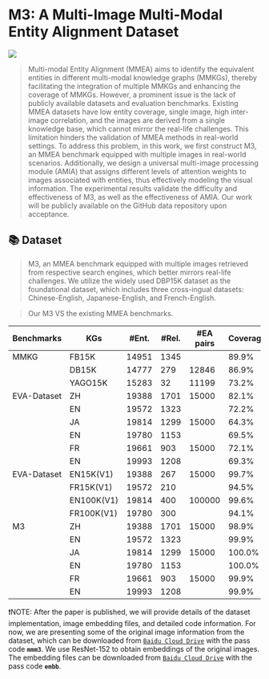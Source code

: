 # M3: A Multi-Image Multi-Modal Entity Alignment Dataset
![](https://img.shields.io/badge/version-1.0.0-blue)

>Multi-modal Entity Alignment (MMEA) aims to identify the equivalent entities in different multi-modal knowledge graphs (MMKGs), thereby facilitating the integration of multiple MMKGs and enhancing the coverage of MMKGs. However, a prominent issue is the lack of publicly available datasets and evaluation benchmarks. Existing MMEA datasets have low entity coverage, single image, high inter-image correlation, and the images are derived from a single knowledge base, which cannot mirror the real-life challenges. This limitation hinders the validation of MMEA methods in real-world settings.
To address this problem, in this work, we first construct M3, an MMEA benchmark equipped with multiple images in real-world scenarios. Additionally, we design a universal multi-image processing module (AMIA) that assigns different levels of attention weights to images associated with entities, thus effectively modeling the visual information. The experimental results validate the difficulty and effectiveness of M3, as well as the effectiveness of AMIA. Our work will be publicly available on the GitHub data repository upon acceptance.


## 📚 Dataset

>M3, an MMEA benchmark equipped with multiple images retrieved from respective search engines, which better mirrors real-life challenges. We utilize the widely used DBP15K dataset as the foundational dataset, which includes three cross-ingual datasets: Chinese-English, Japanese-English, and French-English.

>Our M3  VS the existing MMEA benchmarks. 

| Benchmarks                        | KGs         |  #Ent. |  #Rel. | #EA pairs | Coverage | Similarity |  SSIM  |
| --------------------------------- | ----------- | -------| ------ | --------- | -------- |  --------  | -----  | 
| MMKG                              | FB15K       | 14951  |  1345  |           |   89.9%  |            |        |
|                                   | DB15K       | 14777  |  279   |   12846   |   86.9%  |            |        |
|                                   | YAGO15K     | 15283  |  32    |   11199   |   73.2%  |            |        |
| EVA-Dataset                       |   ZH        | 19388  |  1701  |   15000   |   82.1%  |   83.0%    | 0.5721 |
|                                   |   EN        | 19572  |  1323  |           |   72.2%  |            |        |
|                                   |   JA        | 19814  |  1299  |   15000   |   64.3%  |   83.9%    | 0.6041 |
|                                   |   EN        | 19780  |  1153  |           |   69.5%  |            |        |
|                                   |   FR        | 19661  |  903   |   15000   |   72.1%  |   84.8%    | 0.6160 |
|                                   |   EN        | 19993  |  1208  |           |   69.3%  |            |        |
| EVA-Dataset                       |  EN15K(V1)  | 19388  |  267   |   15000   |   99.7%  |   75.7%    |        |
|                                   |  FR15K(V1)  | 19572  |  210   |           |   94.5%  |            |        |
|                                   |  EN100K(V1) | 19814  |  400   |   100000  |   99.6%  |   75.1%    |        |
|                                   |  FR100K(V1) | 19780  |  300   |           |   94.1%  |            |        |
| M3                                |   ZH        | 19388  |  1701  |   15000   |   98.9%  |   64.8%    | 0.2592 |
|                                   |   EN        | 19572  |  1323  |           |   99.9%  |            |        |
|                                   |   JA        | 19814  |  1299  |   15000   |   100.0% |   63.4%    | 0.1722 |
|                                   |   EN        | 19780  |  1153  |           |   100.0% |            |        |
|                                   |   FR        | 19661  |  903   |   15000   |   99.9%  |   69.8%    | 0.1880 |
|                                   |   EN        | 19993  |  1208  |           |   99.9%  |            |        |

❗NOTE: After the paper is published, we will provide details of the dataset implementation, image embedding files, and detailed code information. For now, we are presenting some of the original image information from the dataset, which can be downloaded from [`Baidu Cloud Drive`](https://pan.baidu.com/s/1BRX9qvS2bVdpS5--NEEF9A) with the pass code **`mmm3`**. We use ResNet-152 to obtain embeddings of the original images. The embedding files can be downloaded from [`Baidu Cloud Drive`](https://pan.baidu.com/s/1A7NGiwc_HMHy_1FqEDYMhw) with the pass code **`embb`**.

